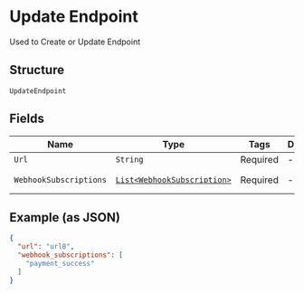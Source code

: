 
# Update Endpoint

Used to Create or Update Endpoint

## Structure

`UpdateEndpoint`

## Fields

| Name | Type | Tags | Description | Getter | Setter |
|  --- | --- | --- | --- | --- | --- |
| `Url` | `String` | Required | - | String getUrl() | setUrl(String url) |
| `WebhookSubscriptions` | [`List<WebhookSubscription>`](../../doc/models/webhook-subscription.md) | Required | - | List<WebhookSubscription> getWebhookSubscriptions() | setWebhookSubscriptions(List<WebhookSubscription> webhookSubscriptions) |

## Example (as JSON)

```json
{
  "url": "url8",
  "webhook_subscriptions": [
    "payment_success"
  ]
}
```

